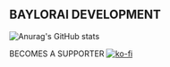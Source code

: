 ## BAYLORAI DEVELOPMENT                            
![Anurag's GitHub stats](https://github-readme-stats.vercel.app/api?username=BayloraiEX&show_icons=true&theme=cobalt)


BECOMES A SUPPORTER
[![ko-fi](https://ko-fi.com/img/githubbutton_sm.svg)](https://ko-fi.com/W7W41061MU)


